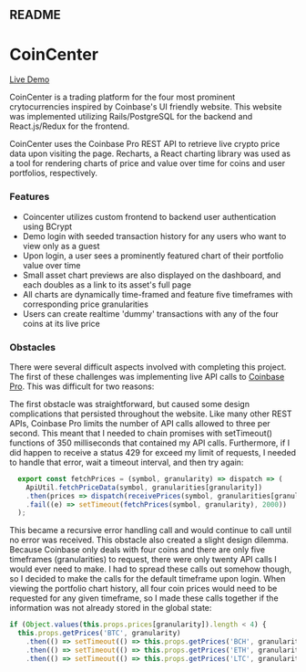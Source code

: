 ## README

# CoinCenter

[Live Demo](https://coincenter.herokuapp.com/#/)

CoinCenter is a trading platform for the four most prominent crytocurrencies inspired by Coinbase's UI friendly website. This website was implemented utilizing Rails/PostgreSQL for the backend and React.js/Redux for the frontend. 

CoinCenter uses the Coinbase Pro REST API to retrieve live crypto price data upon visiting the page. Recharts, a React charting library was used as a tool for rendering charts of price and value over time for coins and user portfolios, respectively.

### Features
+ Coincenter utilizes custom frontend to backend user authentication using BCrypt
+ Demo login with seeded transaction history for any users who want to view only as a guest
+ Upon login, a user sees a prominently featured chart of their portfolio value over time
+ Small asset chart previews are also displayed on the dashboard, and each doubles as a link to its asset's full page
+ All charts are dynamically time-framed and feature five timeframes with corresponding price granularities
+ Users can create realtime 'dummy' transactions with any of the four coins at its live price

### Obstacles

There were several difficult aspects involved with completing this project. The first of these challenges was implementing live API calls to [Coinbase Pro](https://docs.pro.coinbase.com/#api). This was difficult for two reasons:

The first obstacle was straightforward, but caused some design complications that persisted throughout the website. Like many other REST APIs, Coinbase Pro limits the number of API calls allowed to three per second. This meant that I needed to chain promises with setTimeout() functions of 350 milliseconds that contained my API calls. Furthermore, if I did happen to receive a status 429 for exceed my limit of requests, I needed to handle that error, wait a timeout interval, and then try again:

```Javascript
  export const fetchPrices = (symbol, granularity) => dispatch => (
    ApiUtil.fetchPriceData(symbol, granularities[granularity])
    .then(prices => dispatch(receivePrices(symbol, granularities[granularity], prices)))
    .fail((e) => setTimeout(fetchPrices(symbol, granularity), 2000))
  );
  ```

  This became a recursive error handling call and would continue to call until no error was received. This obstacle also created a slight design dilemma. Because Coinbase only deals with four coins and there are only five timeframes (granularities) to request, there were only twenty API calls I would ever need to make. I had to spread these calls out somehow though, so I decided to make the calls for the default timeframe upon login. When viewing the portfolio chart history, all four coin prices would need to be requested for any given timeframe, so I made these calls together if the information was not already stored in the global state:

  ```Javascript
  if (Object.values(this.props.prices[granularity]).length < 4) {
    this.props.getPrices('BTC', granularity)
      .then(() => setTimeout(() => this.props.getPrices('BCH', granularity)
      .then(() => setTimeout(() => this.props.getPrices('ETH', granularity)
      .then(() => setTimeout(() => this.props.getPrices('LTC', granularity), 334)), 334)), 334));
  ```
